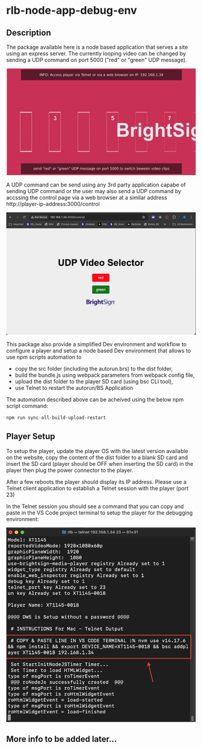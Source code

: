 # rlb-node-app-debug-env

## Description
The package available here is a node based application that serves a site using an express server. The currently looping video can be changed by sending a UDP command on port 5000 ("red" or "green" UDP message).

![alt text](screenshots/app-site.png)

A UDP command can be send using any 3rd party application capabe of sending UDP command or the user may also send a UDP command by accssing the control page via a web browser at a similar address http://player-ip-address:3000/control

![alt text](screenshots/control-page.png)

This package also provide a simplified Dev environment and workflow to configure a player and setup a node based Dev environment that allows to use npm scripts automation to 
- copy the src folder (including the autorun.brs) to the dist folder, 
- build the bundle.js using webpack parameters from webpack config file, 
- upload the dist folder to the player SD card (using bsc CLI tool),
- use Telnet to restart the autorun/BS Application 
    
The automation described above can be acheived using the below npm script command:
```bash
npm run sync-all-build-upload-restart
```


## Player Setup

To setup the player, update the player OS with the latest version available on the website, copy the content of the dist folder to a blank SD card and insert the SD card (player should be OFF when inserting the SD card) in the player then plug the power connector to the player.

After a few reboots the player should display its IP address. Please use a Telnet client application to establish a Telnet session with the player (port 23)

In the Telnet session you should see a command that you can copy and paste in the VS Code project terminal to setup the player for the debugging environment:

![alt text](screenshots/telnet-setup-string.png)




## More info to be added later...

